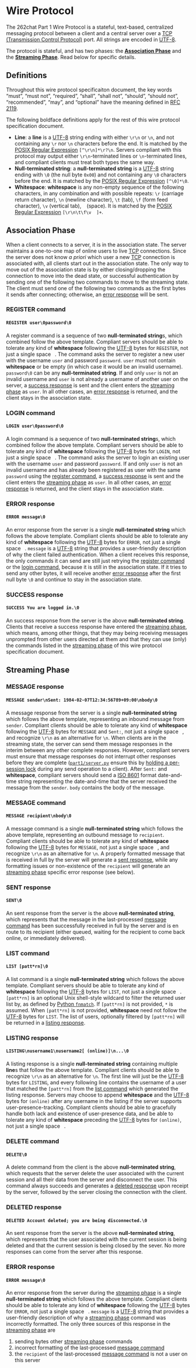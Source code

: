 # Wire Protocol

The 262chat Part 1 Wire Protocol is a stateful, text-based, centralized messaging protocol between a client and a central server over a [TCP (Transmission Control Protocol)](https://www.ietf.org/rfc/rfc793.txt) port. All strings are encoded in [UTF-8](https://www.ietf.org/rfc/rfc3629.txt).

The protocol is stateful, and has two phases: the [**Association Phase**](#association-phase) and the [**Streaming Phase**](#streaming-phase). Read below for specific details.

## Definitions

Throughout this wire protocol specificaiton document, the key words “must”, “must not”, “required”, “shall”, “shall not”, “should”, “should not”, “recommended”, “may”, and “optional” have the meaning defined in [RFC 2119](https://www.ietf.org/rfc/rfc2119.txt).

The following boldface definitions apply for the rest of this wire protocol specification document.

 - **Line**: a **line** is a [UTF-8](https://www.ietf.org/rfc/rfc3629.txt) string ending with either `\r\n` or `\n`, and not containing any `\r` nor `\n` characters before the end. It is matched by the [POSIX Regular Expression](https://pubs.opengroup.org/onlinepubs/9699919799/basedefs/V1_chap09.html) `[^\r\n]*\r?\n`. Servers compliant with this protocol may output either `\r\n`-terminated lines or `\n`-terminated lines, and compliant clients must treat both types the same way.
 - **Null-terminated string**: a **null-terminated string** is a [UTF-8](https://www.ietf.org/rfc/rfc3629.txt) string ending with `\0` (the null byte `0x00`) and not containing any `\0` characters before the end. It is matched by the [POSIX Regular Expression](https://pubs.opengroup.org/onlinepubs/9699919799/basedefs/V1_chap09.html) `[^\0]*\0`.
 - **Whitespace**: **whitespace** is any non-empty sequence of the following characters, in any combination and with possible repeats: `\r` (carriage return character), `\n` (newline character), `\t` (tab), `\f` (form feed character), `\v` (vertical tab), ` ` (space). It is matched by the [POSIX Regular Expression](https://pubs.opengroup.org/onlinepubs/9699919799/basedefs/V1_chap09.html) `[\r\n\t\f\v  ]+`.
 
## Association Phase

When a client connects to a server, it is in the association state. The server maintains a one-to-one map of online users to live [TCP](https://www.ietf.org/rfc/rfc793.txt) connections. Since the server does not know _a priori_ which user a new [TCP](https://www.ietf.org/rfc/rfc793.txt) connection is associated with, all clients start out in the association state. The only way to move out of the association state is by either closing/dropping the connection to move into the dead state, or successful authentication by sending one of the following two commands to move to the streaming state. The client must send one of the following two commands as the first bytes it sends after connecting; otherwise, an [error response](#error-response) will be sent.

### REGISTER command 
#### `REGISTER user\0password\0`

A register command is a sequence of two **null-terminated string**s, which combined follow the above template. Compliant servers should be able to tolerate any kind of **whitespace** following the [UTF-8](https://www.ietf.org/rfc/rfc3629.txt) bytes for `REGISTER`, not just a single space ` `. The command asks the server to register a new user with the username `user` and password `password`. `user` must not contain **whitespace** or be empty (in which case it would be an invalid username). `password\0` can be any **null-terminated string**. If and only `user` is not an invalid username and `user` is not already a username of another user on the server, a [success response](#success-response) is sent and the client enters the [streaming phase](#streaming-phase) as `user`. In all other cases, an [error response](#error-response) is returned, and the client stays in the association state.

### LOGIN command
#### `LOGIN user\0password\0`

A login command is a sequence of two **null-terminated string**s, which combined follow the above template. Compliant servers should be able to tolerate any kind of **whitespace** following the [UTF-8](https://www.ietf.org/rfc/rfc3629.txt) bytes for `LOGIN`, not just a single space ` `. The command asks the server to login an existing user with the username `user` and password `password`. If and only `user` is not an invalid username and has already been registered as user with the same `password` using the [register command](#register-command), a [success response](#success-response) is sent and the client enters the [streaming phase](#streaming-phase) as `user`. In all other cases, an [error response](#error-response) is returned, and the client stays in the association state.

### ERROR response
#### `ERROR message\0`

An error response from the server is a single **null-terminated string** which follows the above template. Compliant clients should be able to tolerate any kind of **whitespace** following the [UTF-8](https://www.ietf.org/rfc/rfc3629.txt) bytes for `ERROR`, not just a single space ` `. `message` is a [UTF-8](https://www.ietf.org/rfc/rfc3629.txt) string that provides a user-friendly description of why the client failed authentication. When a client receives this response, the only commands it can send are still just retrying the [register command](#register-command) or the [login command](#login-command), because it is still in the association state. If it tries to send any other bytes, it will receive another [error response](#error-response) after the first null byte `\0` and continue to stay in the association state.

### SUCCESS response
#### `SUCCESS You are logged in.\0`

An success response from the server is the above **null-terminated string**. Clients that receive a success response have entered the [streaming phase](#streaming-phase), which means, among other things, that they may being receiving messages unprompted from other users directed at them and that they can use (only) the commands listed in the [streaming phase](#streaming-phase) of this wire protocol specification document.

## Streaming Phase

### MESSAGE response
#### `MESSAGE sender\nSent: 1984-02-07T12:34:56789+09:00\nbody\0`

A message response from the server is a single **null-terminated string** which follows the above template, representing an inbound message from `sender`. Compliant clients should be able to tolerate any kind of **whitespace** following the [UTF-8](https://www.ietf.org/rfc/rfc3629.txt) bytes for `MESSAGE` and `Sent:`, not just a single space ` `, and recognize `\r\n` as an alternative for `\n`. When clients are in the streaming state, the server can send them message responses in the interim between any other complete responses. However, compliant servers must ensure that message responses do not interrupt other responses before they are complete ([`part1/server.py`](server.py#L90-L94) ensure this by [holding a per-session lock](server.py#L90-L94) during any send operation to a client). After `Sent:` and **whitespace**, compliant servers should send a [ISO 8601](https://www.iso.org/iso-8601-date-and-time-format.html) format date-and-time string representing the date-and-time that the server received the message from the `sender`. `body` contains the body of the message.

### MESSAGE command
#### `MESSAGE recipient\nbody\0`

A message command is a single **null-terminated string** which follows the above template, representing an outbound message to `recipient`. Compliant clients should be able to tolerate any kind of **whitespace** following the [UTF-8](https://www.ietf.org/rfc/rfc3629.txt) bytes for `MESSAGE`, not just a single space ` `, and recognize `\r\n` as an alternative for `\n`. A properly formatted message that is received in full by the server will generate a [sent response](#sent-response), while any formatting issues or non-existence of the `recipient` will generate an [streaming phase](#streaming-phase) specific error response (see below).

### SENT response
#### `SENT\0`

An sent response from the server is the above **null-terminated string**, which represents that the message in the last-processed [message command](#message-command) has been successfully received in full by the server and is en route to its recipient (either queued, waiting for the recipient to come back online, or immediately delivered).

### LIST command
#### `LIST [patt*rn]\0`

A list command is a single **null-terminated string** which follows the above template. Compliant servers should be able to tolerate any kind of **whitespace** following the [UTF-8](https://www.ietf.org/rfc/rfc3629.txt) bytes for `LIST`, not just a single space ` `. `[patt*rn]` is an optional Unix shell-style wildcard to filter the returned user list by, as defined by [Python `fnmatch`](https://docs.python.org/3/library/fnmatch.html). If `[patt*rn]` is not provided, `*` is assumed. When `[patt*rn]` is not provided, **whitespace** need not follow the [UTF-8](https://www.ietf.org/rfc/rfc3629.txt) bytes for `LIST`. The list of users, optionally filtered by `[patt*rn]` will be returned in a [listing response](#listing-response).

### LISTING response
#### `LISTING\nusername1\nusername2[ (online)]\n...\0`

A listing response is a single **null-terminated string** containing multiple **line**s that follow the above template. Compliant clients should be able to recognize `\r\n` as an alternative for `\n`. The first line will just be the [UTF-8](https://www.ietf.org/rfc/rfc3629.txt) bytes for `LISTING`, and every following line contains the username of a user that matched the `[patt*rn]` from the [list command](#list-command) which generated the listing response. Servers may choose to append **whitespace** and the [UTF-8](https://www.ietf.org/rfc/rfc3629.txt) bytes for `(online)` after any username in the listing if the server supports user-presence-tracking. Compliant clients should be able to gracefully handle both lack and existence of user-presence data, and be able to tolerate any kind of **whitespace** preceding the [UTF-8](https://www.ietf.org/rfc/rfc3629.txt) bytes for `(online)`, not just a single space ` `.

### DELETE command
#### `DELETE\0`

A delete command from the client is the above **null-terminated string**, which requests that the server delete the user associated with the current session and all their data from the server and disconnect the user. This command always succeeds and generates a [deleted response](#deleted-response) upon receipt by the server, followed by the server closing the connection with the client.

### DELETED response
#### `DELETED Account deleted; you are being disconnected.\0`

An sent response from the server is the above **null-terminated string**, which represents that the user associated with the current session is being deleted and that the current session is being closed by the sever. No more responses can come from the server after this response.

### ERROR response
#### `ERROR message\0`

An error response from the server during the [streaming phase](#streaming-phase) is a single **null-terminated string** which follows the above template. Compliant clients should be able to tolerate any kind of **whitespace** following the [UTF-8](https://www.ietf.org/rfc/rfc3629.txt) bytes for `ERROR`, not just a single space ` `. `message` is a [UTF-8](https://www.ietf.org/rfc/rfc3629.txt) string that provides a user-friendly description of why a [streaming phase](#streaming-phase) command was incorrectly formatted. The only three sources of this response in the [streaming phase](#streaming-phase) are

 1. sending bytes other [streaming phase](#streaming-phase) commands
 1. incorrect formatting of the last-processed [message command](#message-command)
 1. the `recipient` of the last-processed [message command](#message-command) is not a user on this server
